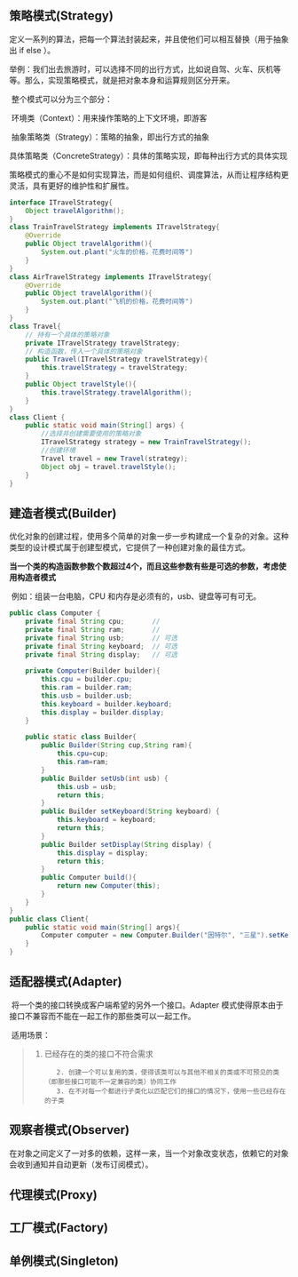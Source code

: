 ## 策略模式(Strategy)

​	定义一系列的算法，把每一个算法封装起来，并且使他们可以相互替换（用于抽象出 if else ）。

​	举例：我们出去旅游时，可以选择不同的出行方式，比如说自驾、火车、灰机等等。那么，实现策略模式，就是把对象本身和运算规则区分开来。

​	整个模式可以分为三个部分：

​		环境类（Context）：用来操作策略的上下文环境，即游客

​		抽象策略类（Strategy）：策略的抽象，即出行方式的抽象

​		具体策略类（ConcreteStrategy）：具体的策略实现，即每种出行方式的具体实现

​	策略模式的重心不是如何实现算法，而是如何组织、调度算法，从而让程序结构更灵活，具有更好的维护性和扩展性。

```java
interface ITravelStrategy{ 
    Object travelAlgorithm(); 
}
class TrainTravelStrategy implements ITravelStrategy{ 
	@Override
    public Object travelAlgorithm(){
        System.out.plant("火车的价格，花费时间等")
    }
}
class AirTravelStrategy implements ITravelStrategy{ 
	@Override
    public Object travelAlgorithm(){
        System.out.plant("飞机的价格，花费时间等")
    }
}
class Travel{
    // 持有一个具体的策略对象
	private ITravelStrategy travelStrategy;
    // 构造函数，传入一个具体的策略对象
    public Travel(ITravelStrategy travelStrategy){
        this.travelStrategy = travelStrategy;
    }
    public Object travelStyle(){
        this.travelStrategy.travelAlgorithm();
    }
}
class Client {
    public static void main(String[] args) {
        //选择并创建需要使用的策略对象
        ITravelStrategy strategy = new TrainTravelStrategy();
        //创建环境
        Travel travel = new Travel(strategy);
        Object obj = travel.travelStyle();
    }
}

```



## 建造者模式(Builder)

​	优化对象的创建过程，使用多个简单的对象一步一步构建成一个复杂的对象。这种类型的设计模式属于创建型模式，它提供了一种创建对象的最佳方式。

​	**当一个类的构造函数参数个数超过4个，而且这些参数有些是可选的参数，考虑使用构造者模式**	

​	例如：组装一台电脑，CPU 和内存是必须有的，usb、键盘等可有可无。

```java
public class Computer {
    private final String cpu;		//
    private final String ram;		// 
    private final String usb;		// 可选
    private final String keyboard;	// 可选
    private final String display;	// 可选
    
    private Computer(Builder builder){
        this.cpu = builder.cpu;
        this.ram = builder.ram;
        this.usb = builder.usb;
        this.keyboard = builder.keyboard;
        this.display = builder.display;
    }
    
    public static class Builder{
        public Builder(String cup,String ram){
            this.cpu=cup;
            this.ram=ram;
        }
        public Builder setUsb(int usb) {
            this.usb = usb;
            return this;
        }
        public Builder setKeyboard(String keyboard) {
            this.keyboard = keyboard;
            return this;
        }
        public Builder setDisplay(String display) {
            this.display = display;
            return this;
        }        
        public Computer build(){
            return new Computer(this);
        }
    } 
} 
public class Client{
    public static void main(String[] args){
        Computer computer = new Computer.Builder("因特尔", "三星").setKeyboard("罗技").build();
    }
}
```



## 适配器模式(Adapter)

​	将一个类的接口转换成客户端希望的另外一个接口。Adapter 模式使得原本由于接口不兼容而不能在一起工作的那些类可以一起工作。

​	适用场景：

> 1. 已经存在的类的接口不符合需求
>
>      		2. 创建一个可以复用的类，使得该类可以与其他不相关的类或不可预见的类（即那些接口可能不一定兼容的类）协同工作
>      		3. 在不对每一个都进行子类化以匹配它们的接口的情况下，使用一些已经存在的子类
>



## 观察者模式(Observer)	

​	在对象之间定义了一对多的依赖，这样一来，当一个对象改变状态，依赖它的对象会收到通知并自动更新（发布订阅模式）。



## 代理模式(Proxy)



## 工厂模式(Factory)



## 单例模式(Singleton)